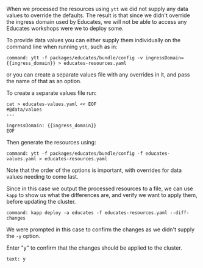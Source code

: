 When we processed the resources using ``ytt`` we did not supply any data
values to override the defaults. The result is that since we didn't override
the ingress domain used by Educates, we will not be able to access any
Educates workshops were we to deploy some.

To provide data values you can either supply them individually on the command
line when running ``ytt``, such as in:

```terminal:execute
command: ytt -f packages/educates/bundle/config -v ingressDomain={{ingress_domain}} > educates-resources.yaml
```

or you can create a separate values file with any overrides in it, and pass
the name of that as an option.

To create a separate values file run:

```execute
cat > educates-values.yaml << EOF
#@data/values
---

ingressDomain: {{ingress_domain}}
EOF
```

Then generate the resources using:

```terminal:execute
command: ytt -f packages/educates/bundle/config -f educates-values.yaml > educates-resources.yaml
```

Note that the order of the options is important, with overrides for data
values needing to come last.

Since in this case we output the processed resources to a file, we can use
``kapp`` to show us what the differences are, and verify we want to apply
them, before updating the cluster.

```terminal:execute
command: kapp deploy -a educates -f educates-resources.yaml --diff-changes
```

We were prompted in this case to confirm the changes as we didn't supply the
``-y`` option.

Enter "y" to confirm that the changes should be applied to the cluster.

```terminal:input
text: y
```
